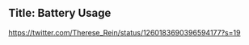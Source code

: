 Title: Battery Usage
---

<?# Twitter 1256937599064653824 /?>

https://twitter.com/Therese_Rein/status/1260183690396594177?s=19
